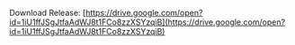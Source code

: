 Download Release: [https://drive.google.com/open?id=1iU1ffJSgJtfaAdWJ8t1FCo8zzXSYzqiB](https://drive.google.com/open?id=1iU1ffJSgJtfaAdWJ8t1FCo8zzXSYzqiB)
